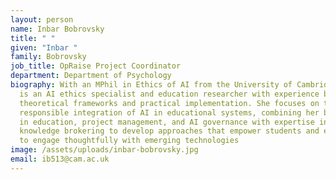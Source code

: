 ```yaml
---
layout: person
name: Inbar Bobrovsky
title: " "
given: "Inbar "
family: Bobrovsky
job_title: OpRaise Project Coordinator
department: Department of Psychology
biography: With an MPhil in Ethics of AI from the University of Cambridge, Inbar
  is an AI ethics specialist and education researcher with experience bridging
  theoretical frameworks and practical implementation. She focuses on the
  responsible integration of AI in educational systems, combining her background
  in education, project management, and AI governance with expertise in
  knowledge brokering to develop approaches that empower students and educators
  to engage thoughtfully with emerging technologies
image: /assets/uploads/inbar-bobrovsky.jpg
email: ib513@cam.ac.uk
---
```


